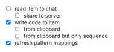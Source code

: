 * [ ] read item to chat
    * [ ] share to server
* [x] write code to item
    * [ ] from clipboard
    * [ ] from clipboard but only sequence
* [x] refresh pattern mappings